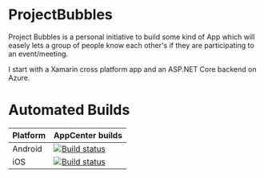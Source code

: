 # ProjectBubbles

Project Bubbles is a personal initiative to build some kind of App which will easely lets a group of people know each other's if they are participating to an event/meeting. 

I start with a Xamarin cross platform app and an ASP.NET Core backend on Azure.

# Automated Builds

| Platform | AppCenter builds |
|----------|----------|
| Android | [![Build status](https://build.appcenter.ms/v0.1/apps/022c2130-44cb-4aba-b3ee-f8a5eb9fb0f8/branches/master/badge)](https://appcenter.ms)|
| iOS | [![Build status](https://build.appcenter.ms/v0.1/apps/cc860c22-5117-4e62-9e03-a5b1db30b436/branches/master/badge)](https://appcenter.ms) |
